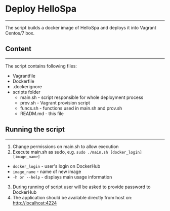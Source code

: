 # Deploy HelloSpa
---
The script builds a docker image of HelloSpa and deploys it into Vagrant Centos/7 box.

## Content
---
The script contains following files:
* Vagrantfile
* Dockerfile
* .dockerignore
* scripts folder
  * main.sh - script responsible for whole deployment process
  * prov.sh - Vagrant provision script
  * funcs.sh - functions used in main.sh and prov.sh
  * READM.md - this file

## Running the script
---
1. Change permissions on main.sh to allow execution
2. Execute main.sh as sudo, e.g. 
   `sudo ./main.sh [docker_login] [image_name]`
  * `docker_login` - user's login on DockerHub
  * `image_name` - name of new image
  * `-h or --help` - displays main usage information
3. During running of script user will be asked to provide password to DockerHub
4. The application should be available directly from host on:
	[http://localhost:4224](http://localhost:4224)


